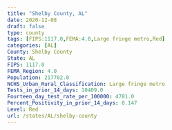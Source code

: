 ```yaml
---
title: "Shelby County, AL"
date: 2020-12-08
draft: false
type: county
tags: [FIPS:1117.0,FEMA:4.0,Large fringe metro,Red]
categories: [AL]
County: Shelby County
State: AL
FIPS: 1117.0
FEMA_Region: 4.0
Population: 217702.0
NCHS_Urban_Rural_Classification: Large fringe metro
Tests_in_prior_14_days: 10409.0
Fourteen_day_test_rate_per_100000: 4781.0
Percent_Positivity_in_prior_14_days: 0.147
Level: Red
url: /states/AL/shelby-county
---
```




